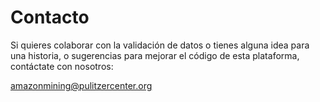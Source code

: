 # Contacto

Si quieres colaborar con la validación de datos o tienes alguna idea para una historia, o sugerencias para mejorar el código de esta plataforma, contáctate con nosotros:

amazonmining@pulitzercenter.org